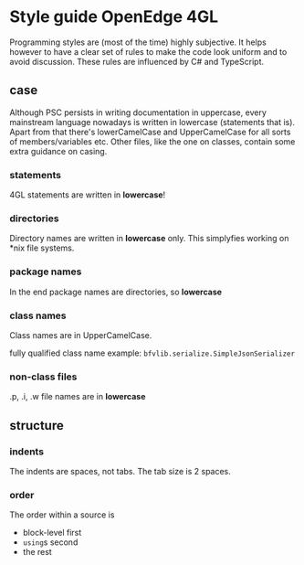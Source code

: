 # Style guide OpenEdge 4GL

Programming styles are (most of the time) highly subjective. It helps however to have a clear set of rules to make the code look uniform and to avoid discussion.
These rules are influenced by C# and TypeScript.

## case
Although PSC persists in writing documentation in uppercase, every mainstream language nowadays is written in lowercase (statements that is).
Apart from that there's lowerCamelCase and UpperCamelCase for all sorts of members/variables etc.
Other files, like the one on classes, contain some extra guidance on casing.

### statements
4GL statements are written in __lowercase__!

### directories
Directory names are written in __lowercase__ only. This simplyfies working on *nix file systems.

### package names
In the end package names are directories, so __lowercase__

### class names
Class names are in UpperCamelCase.

fully qualified class name example: `bfvlib.serialize.SimpleJsonSerializer`

### non-class files
.p, .i, .w file names are in __lowercase__


## structure

### indents
The indents are spaces, not tabs. The tab size is 2 spaces.

### order
The order within a source is
- block-level first
- `using`s second
- the rest

